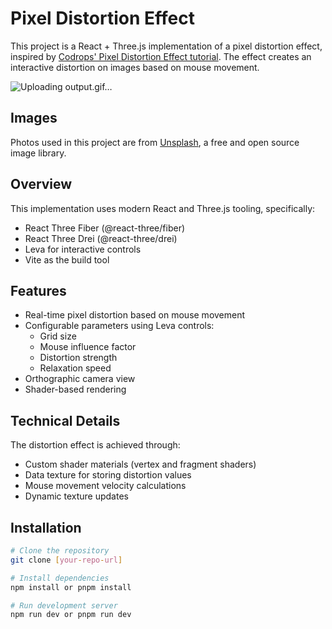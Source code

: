 # Pixel Distortion Effect

This project is a React + Three.js implementation of a pixel distortion effect, inspired by [Codrops' Pixel Distortion Effect tutorial](https://tympanus.net/codrops/2022/01/12/pixel-distortion-effect-with-three-js/). The effect creates an interactive distortion on images based on mouse movement.

![Uploading output.gif…]()

## Images

Photos used in this project are from [Unsplash](https://unsplash.com/), a free and open source image library.

## Overview

This implementation uses modern React and Three.js tooling, specifically:

- React Three Fiber (@react-three/fiber)
- React Three Drei (@react-three/drei)
- Leva for interactive controls
- Vite as the build tool

## Features

- Real-time pixel distortion based on mouse movement
- Configurable parameters using Leva controls:
  - Grid size
  - Mouse influence factor
  - Distortion strength
  - Relaxation speed
- Orthographic camera view
- Shader-based rendering

## Technical Details

The distortion effect is achieved through:

- Custom shader materials (vertex and fragment shaders)
- Data texture for storing distortion values
- Mouse movement velocity calculations
- Dynamic texture updates

## Installation

```bash
# Clone the repository
git clone [your-repo-url]

# Install dependencies
npm install or pnpm install

# Run development server
npm run dev or pnpm run dev
```
